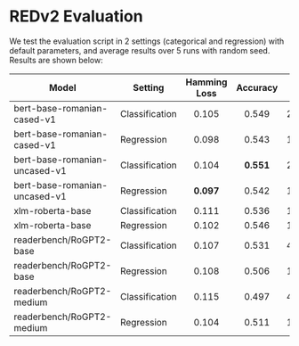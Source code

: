 # REDv2 Evaluation 

We test the evaluation script in 2 settings (categorical and regression) with default parameters, and average results over 5 runs with random seed. Results are shown below:

| Model                         	| Setting        	| Hamming Loss 	| Accuracy 	|  MSE  	|
|-------------------------------	|----------------	|:------------:	|:--------:	|:-----:	|
| bert-base-romanian-cased-v1   	| Classification 	|     0.105    	|   0.549  	| 24.30 	|
| bert-base-romanian-cased-v1   	| Regression     	|     0.098    	|   0.543  	| 10.33 	|
| bert-base-romanian-uncased-v1 	| Classification 	|     0.104    	| **0.551**	| 23.95 	|
| bert-base-romanian-uncased-v1 	| Regression     	|   **0.097**  	|   0.542  	| 10.50 	|
| xlm-roberta-base              	| Classification 	|     0.111    	|   0.536  	| 17.22 	|
| xlm-roberta-base               	| Regression     	|     0.102    	|   0.546  	| 10.06 	|
| readerbench/RoGPT2-base         | Classification  |     0.107     |   0.531   | 46.51   |
| readerbench/RoGPT2-base         | Regression      |     0.108     |   0.506   | 12.49   |
| readerbench/RoGPT2-medium       | Classification  |     0.115     |   0.497   | 41.58   |
| readerbench/RoGPT2-medium       | Regression      |     0.104     |   0.511   | 11.11   |



